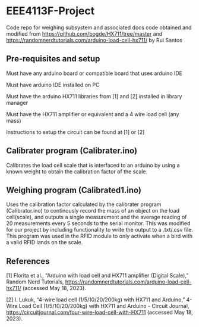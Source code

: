 # EEE4113F-Project
Code repo for weighing subsystem and associated docs
code obtained and modified from https://github.com/bogde/HX711/tree/master and https://randomnerdtutorials.com/arduino-load-cell-hx711/ by Rui Santos

## Pre-requisites and setup
Must have any arduino board or compatible board that uses arduino IDE

Must have arduino IDE installed on PC

Must have the arduino HX711 libraries from [1] and [2] installed in library manager

Must have the HX711 amplifier or equivalent and a 4 wire load cell (any mass)

Instructions to setup the circuit can be found at [1] or [2]


## Calibrater program (Calibrater.ino)
Calibrates the load cell scale that is interfaced to an arduino by using a known weight to obtain the calibration factor of the scale. 

## Weighing program (Calibrated1.ino)
Uses the calibration factor calculated by the calibrater program (Calibrator.ino) to continously record the mass of an object on the load cell(scale), and outputs a single measurement and the average reading of 20 measurements  every 5 seconds to the serial monitor. This was modified for our project by including functionality to write the output to a .txt/.csv file. This program was used in the RFID module to only activate when a bird with a valid RFID lands on the scale.

## References
[1] Florita et al., “Arduino with load cell and HX711 amplifier (Digital Scale),” Random Nerd Tutorials, https://randomnerdtutorials.com/arduino-load-cell-hx711/ (accessed May 18, 2023). 

[2] I. Lukuk, “4-wire load cell (1/5/10/20/200kg) with HX711 and Arduino,” 4-Wire Load Cell (1/5/10/20/200kg) with HX711 and Arduino - Circuit Journal, https://circuitjournal.com/four-wire-load-cell-with-HX711 (accessed May 18, 2023). 

